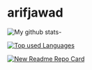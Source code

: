 # arifjawad
![My github stats-](https://github-readme-stats-mu-taupe.vercel.app/api?username=arifjawad&show_icons=true&theme=dark)

[![Top used Languages](https://github-readme-stats-mu-taupe.vercel.app/api/top-langs/?username=arifjawad&layout=compact)](https://github.com/arifjawad/github-readme-stats)


[![New Readme Repo Card](https://github-readme-stats-mu-taupe.vercel.app/api/pin/?username=arifjawad&repo=github-readme-stats&bg_color=151515)](https://github.com/arifjawad/github-readme-stats)

